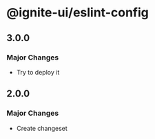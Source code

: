 # @ignite-ui/eslint-config

## 3.0.0

### Major Changes

- Try to deploy it

## 2.0.0

### Major Changes

- Create changeset

